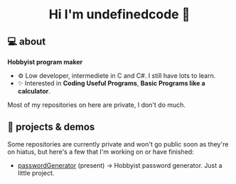 <h1 align="center">Hi I'm undefinedcode 👋</h1>

## 💻 about

**Hobbyist program maker**

- ⚙ Low developer, intermediete in C and C#. I still have lots to learn.
- ✨ Interested in **Coding Useful Programs**, **Basic Programs like a calculator**.

Most of my repositories on here are private, I don't do much.

## 🔭 projects & demos

Some repositories are currently private and won't go public soon as they're on hiatus, but here's a few that I'm working on or have finished:

- [passwordGenerator](https://bit.ly/passGen) (present) &#x2192; Hobbyist password generator. Just a little project.

<!---
Quantum3566/Quantum3566 is a ✨ special ✨ repository because its `README.md` (this file) appears on your GitHub profile.
You can click the Preview link to take a look at your changes.
--->
